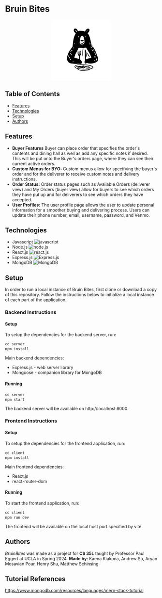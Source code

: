 # Bruin Bites

<div style="text-align: center;">
    <img src="client/public/bruinbiteslogo.jpg" alt="Bruin Bites Logo" width="200px">
</div>

## Table of Contents
- [Features](https://github.com/andxsu/CS_35L_24S/#features)
- [Technologies](https://github.com/andxsu/CS_35L_24S/#technologies)
- [Setup](https://github.com/andxsu/CS_35L_24S/#setup)
- [Authors](https://github.com/andxsu/CS_35L_24S/#authors)

## Features
- **Buyer Features**
    Buyer can place order that specifies the order's contents and dining hall as well as add any specific notes if desired. This will be put onto the Buyer's orders page, where they can see their current active orders.
- **Custom Menus for BYO:**
    Custom menus allow for specifying the buyer's order and for the deliverer to receive custom notes and delivery instructions.
- **Order Status:** 
    Order status pages such as Available Orders (deliverer view) and My Orders (buyer view) allow for buyers to see which orders they have put up and for deliverers to see which orders they have accepted.
- **User Profiles:** 
    The user profile page allows the user to update personal information for a smoother buying and delivering process. Users can update their phone number, email, username, password, and Venmo.

## Technologies
 - Javascript <img src="https://seeklogo.com/images/J/javascript-logo-8892AEFCAC-seeklogo.com.png" alt="javascript" width="30px">
 - Node.js <img src="https://seeklogo.com/images/N/nodejs-logo-FBE122E377-seeklogo.com.png" alt="node.js" width="30px">
 - React.js <img src="https://cdn4.iconfinder.com/data/icons/logos-3/600/React.js_logo-512.png" alt="react.js" width="30px">
 - Express.js <img src="https://www.sohamkamani.com/static/65137ed3c844d05124dcfdab28263c21/38cea/express-routing-logo.png" alt="Express.js" height="30px">
 - MongoDB <img src="https://upload.wikimedia.org/wikipedia/commons/thumb/e/eb/MongoDB_Logo.png/1598px-MongoDB_Logo.png?20180423174357" alt="MongoDB" height="30px">

## Setup
In order to run a local instance of Bruin Bites, first clone or download a copy of this repository. Follow the instructions below to initialize a local instance of each part of the application.

### Backend Instructions
#### Setup
To setup the dependencies for the backend server, run:
```
cd server
npm install
```

Main backend dependencies:
- Express.js - web server library
- Mongoose - companion library for MongoDB

#### Running
```
cd server
npm start
```
The backend server will be available on http://localhost:8000. 

### Frontend Instructions
#### Setup
To setup the dependencies for the frontend application, run:
```
cd client
npm install
```

Main frontend dependencies:
- React.js
- react-router-dom 

#### Running
To start the frontend application, run:
```
cd client
npm run dev 
```
The frontend will be available on the local host port specified by vite.

## Authors
_BruinBites_ was made as a project for **CS 35L** taught by Professor Paul Eggert at UCLA in Spring 2024. **Made by**: Kaena Kiakona, Andrew Su, Aryan Mosavian Pour, Henry Shu, Matthew Schinsing

## Tutorial References
https://www.mongodb.com/resources/languages/mern-stack-tutorial
